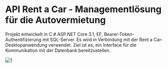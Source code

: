 # API Rent a Car - Managementlösung für die Autovermietung 

Projekt entwickelt in C # ASP.NET Core 3.1, EF, Bearer-Token-Authentifizierung mit SQL-Server. Es wird in Verbindung mit der Rent a Car-Desktopanwendung verwendet. Ziel ist es, ein Interface für die Kommunikation mit der Datenbank bereitzustellen.

![1](https://user-images.githubusercontent.com/34691870/107418564-1bd07c00-6b17-11eb-9a5d-e173a4db8dd6.png)
